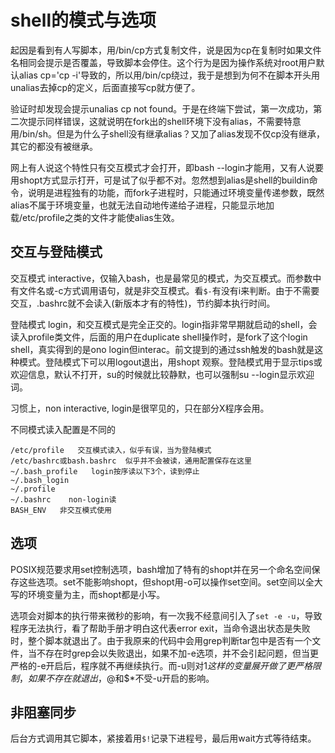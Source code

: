# shell的模式与选项

起因是看到有人写脚本，用/bin/cp方式复制文件，说是因为cp在复制时如果文件名相同会提示是否覆盖，导致脚本会停住。这个行为是因为操作系统对root用户默认alias cp='cp -i'导致的，所以用/bin/cp绕过，我于是想到为何不在脚本开头用unalias去掉cp的定义，后面直接写cp就方便了。

验证时却发现会提示unalias cp not found。于是在终端下尝试，第一次成功，第二次提示同样错误，这就说明在fork出的shell环境下没有alias，不需要特意用/bin/sh。但是为什么子shell没有继承alias？又加了alias发现不仅cp没有继承，其它的都没有被继承。

网上有人说这个特性只有交互模式才会打开，即bash --login才能用，又有人说要用shopt方式显示打开，可是试了似乎都不对。忽然想到alias是shell的buildin命令，说明是进程独有的功能，而fork子进程时，只能通过环境变量传递参数，既然alias不属于环境变量，也就无法自动地传递给子进程，只能显示地加载/etc/profile之类的文件才能使alias生效。

## 交互与登陆模式

交互模式 interactive，仅输入bash，也是最常见的模式，为交互模式。而参数中有文件名或-c方式调用语句，就是非交互模式。看`$-`有没有i来判断。由于不需要交互，.bashrc就不会读入(新版本才有的特性)，节约脚本执行时间。

登陆模式 login，和交互模式是完全正交的。login指非常早期就启动的shell，会读入profile类文件，后面的用户在duplicate shell操作时，是fork了这个login shell，真实得到的是ono login但interac。前文提到的通过ssh触发的bash就是这种模式。登陆模式下可以用logout退出，用shopt 观察。登陆模式用于显示tips或欢迎信息，默认不打开，su的时候就比较静默，也可以强制su --login显示欢迎词。

习惯上，non interactive, login是很罕见的，只在部分X程序会用。

不同模式读入配置是不同的

```
/etc/profile   交互模式读入，似乎有误，当为登陆模式
/etc/bashrc或bash.bashrc  似乎并不会被读，通用配置保存在这里
~/.bash_profile   login按序读以下3个，读到停止
~/.bash_login
~/.profile
~/.bashrc    non-login读
BASH_ENV   非交互模式使用
```

## 选项

POSIX规范要求用set控制选项，bash增加了特有的shopt并在另一个命名空间保存这些选项。set不能影响shopt，但shopt用-o可以操作set空间。set空间以全大写的环境变量为主，而shopt都是小写。

选项会对脚本的执行带来微秒的影响，有一次我不经意间引入了`set -e -u`，导致程序无法执行，看了帮助手册才明白这代表error exit，当命令退出状态是失败时，整个脚本就退出了。由于我原来的代码中会用grep判断tar包中是否有一个文件，当不存在时grep会以失败退出，如果不加-e选项，并不会引起问题，但当更严格的-e开启后，程序就不再继续执行。而-u则对$1这样的变量展开做了更严格限制，如果不存在就退出，$@和$\*不受-u开启的影响。

## 非阻塞同步

后台方式调用其它脚本，紧接着用`$!`记录下进程号，最后用wait方式等待结束。